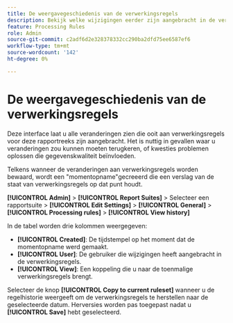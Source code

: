 ```yaml
---
title: De weergavegeschiedenis van de verwerkingsregels
description: Bekijk welke wijzigingen eerder zijn aangebracht in de verwerkingsregels.
feature: Processing Rules
role: Admin
source-git-commit: c2adf6d2e328378332cc290ba2dfd75ee6587ef6
workflow-type: tm+mt
source-wordcount: '142'
ht-degree: 0%

---
```


# De weergavegeschiedenis van de verwerkingsregels

Deze interface laat u alle veranderingen zien die ooit aan verwerkingsregels voor deze rapportreeks zijn aangebracht. Het is nuttig in gevallen waar u veranderingen zou kunnen moeten terugkeren, of kwesties problemen oplossen die gegevenskwaliteit beïnvloeden.

Telkens wanneer de veranderingen aan verwerkingsregels worden bewaard, wordt een &quot;momentopname&quot;gecreeerd die een verslag van de staat van verwerkingsregels op dat punt houdt.

**[!UICONTROL Admin]** > **[!UICONTROL Report Suites]** > Selecteer een rapportsuite > **[!UICONTROL Edit Settings]** > **[!UICONTROL General]** > **[!UICONTROL Processing rules]** > **[!UICONTROL View history]**

In de tabel worden drie kolommen weergegeven:

* **[!UICONTROL Created]**: De tijdstempel op het moment dat de momentopname werd gemaakt.
* **[!UICONTROL User]**: De gebruiker die wijzigingen heeft aangebracht in de verwerkingsregels.
* **[!UICONTROL View]**: Een koppeling die u naar de toenmalige verwerkingsregels brengt.

Selecteer de knop **[!UICONTROL Copy to current ruleset]** wanneer u de regelhistorie weergeeft om de verwerkingsregels te herstellen naar de geselecteerde datum. Herversies worden pas toegepast nadat u **[!UICONTROL Save]** hebt geselecteerd.

